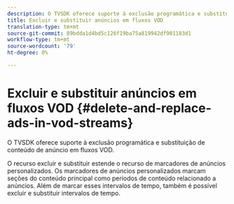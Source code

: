 ```yaml
---
description: O TVSDK oferece suporte à exclusão programática e substituição de conteúdo de anúncio em fluxos VOD.
title: Excluir e substituir anúncios em fluxos VOD
translation-type: tm+mt
source-git-commit: 89bdda1d4bd5c126f19ba75a819942df901183d1
workflow-type: tm+mt
source-wordcount: '79'
ht-degree: 0%

---
```



# Excluir e substituir anúncios em fluxos VOD {#delete-and-replace-ads-in-vod-streams}

O TVSDK oferece suporte à exclusão programática e substituição de conteúdo de anúncio em fluxos VOD.

O recurso excluir e substituir estende o recurso de marcadores de anúncios personalizados. Os marcadores de anúncios personalizados marcam seções do conteúdo principal como períodos de conteúdo relacionado a anúncios. Além de marcar esses intervalos de tempo, também é possível excluir e substituir intervalos de tempo.

